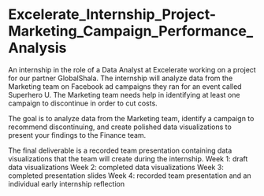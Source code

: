 # Excelerate_Internship_Project-Marketing_Campaign_Performance_Analysis
An internship in the role of a Data Analyst at Excelerate working on a project for our partner GlobalShala. The internship will analyze data from the Marketing team on Facebook ad campaigns they ran for an event called Superhero U. The Marketing team needs help in identifying at least one campaign to discontinue in order to cut costs.

The goal is to analyze data from the Marketing team, identify a campaign to recommend discontinuing, and create polished data visualizations to present your findings to the Finance team.

The final deliverable is a recorded team presentation containing data visualizations that the team will create during the internship.
Week 1: draft data visualizations
Week 2: completed data visualizations
Week 3: completed presentation slides
Week 4: recorded team presentation and an individual early internship reflection
